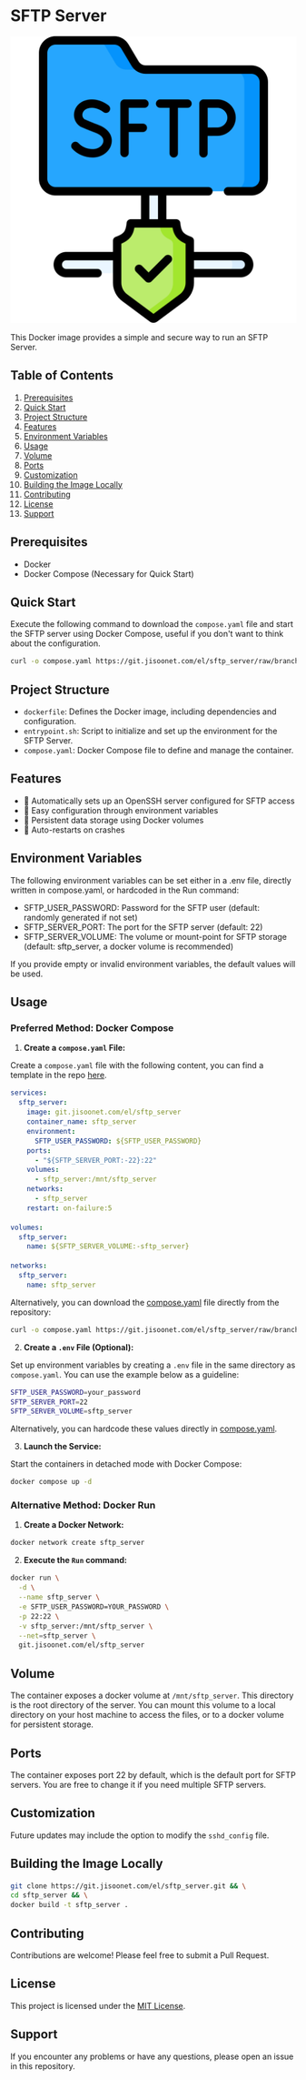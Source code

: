 # SFTP Server

![SFTP Server Logo](sftp_server.png)

This Docker image provides a simple and secure way to run an SFTP Server.

## Table of Contents

1. [Prerequisites](#prerequisites)
2. [Quick Start](#quick-start)
3. [Project Structure](#project-structure)
4. [Features](#features)
5. [Environment Variables](#environment-variables)
6. [Usage](#usage)
7. [Volume](#volume)
8. [Ports](#ports)
9. [Customization](#customization)
10. [Building the Image Locally](#building-the-image-locally)
11. [Contributing](#contributing)
12. [License](#license)
13. [Support](#support)

## Prerequisites

- Docker
- Docker Compose (Necessary for Quick Start)

## Quick Start

Execute the following command to download the `compose.yaml` file and start the SFTP server using Docker Compose, useful if you don't want to think about the configuration.

```bash
curl -o compose.yaml https://git.jisoonet.com/el/sftp_server/raw/branch/main/compose.yaml && docker compose up -d
```

## Project Structure

- `dockerfile`: Defines the Docker image, including dependencies and configuration.
- `entrypoint.sh`: Script to initialize and set up the environment for the SFTP Server.
- `compose.yaml`: Docker Compose file to define and manage the container.

## Features

- 🚀 Automatically sets up an OpenSSH server configured for SFTP access
- 🔧 Easy configuration through environment variables
- 💾 Persistent data storage using Docker volumes
- 🔄 Auto-restarts on crashes

## Environment Variables

The following environment variables can be set either in a .env file, directly written in compose.yaml, or hardcoded in the Run command:

- SFTP_USER_PASSWORD: Password for the SFTP user (default: randomly generated if not set)
- SFTP_SERVER_PORT: The port for the SFTP server (default: 22)
- SFTP_SERVER_VOLUME: The volume or mount-point for SFTP storage (default: sftp_server, a docker volume is recommended)

If you provide empty or invalid environment variables, the default values will be used.

## Usage

### Preferred Method: Docker Compose

1. **Create a `compose.yaml` File:**

Create a `compose.yaml` file with the following content, you can find a template in the repo [here](compose.yaml).

```yaml
services:
  sftp_server:
    image: git.jisoonet.com/el/sftp_server
    container_name: sftp_server
    environment:
      SFTP_USER_PASSWORD: ${SFTP_USER_PASSWORD}
    ports:
      - "${SFTP_SERVER_PORT:-22}:22"
    volumes:
      - sftp_server:/mnt/sftp_server
    networks:
      - sftp_server
    restart: on-failure:5

volumes:
  sftp_server:
    name: ${SFTP_SERVER_VOLUME:-sftp_server}

networks:
  sftp_server:
    name: sftp_server
```

Alternatively, you can download the [compose.yaml](compose.yaml) file directly from the repository:

```bash
curl -o compose.yaml https://git.jisoonet.com/el/sftp_server/raw/branch/main/compose.yaml
```

2. **Create a `.env` File (Optional):**

Set up environment variables by creating a `.env` file in the same directory as `compose.yaml`. You can use the example below as a guideline:

```bash
SFTP_USER_PASSWORD=your_password
SFTP_SERVER_PORT=22
SFTP_SERVER_VOLUME=sftp_server
```

Alternatively, you can hardcode these values directly in [compose.yaml](compose.yaml).

3. **Launch the Service:**

Start the containers in detached mode with Docker Compose:

```bash
docker compose up -d
```

### Alternative Method: Docker Run

1. **Create a Docker Network:**

```bash
docker network create sftp_server
```

2. **Execute the `Run` command:**

```bash
docker run \
  -d \
  --name sftp_server \
  -e SFTP_USER_PASSWORD=YOUR_PASSWORD \
  -p 22:22 \
  -v sftp_server:/mnt/sftp_server \
  --net=sftp_server \
  git.jisoonet.com/el/sftp_server
```

## Volume

The container exposes a docker volume at `/mnt/sftp_server`. This directory is the root directory of the server. You can mount this volume to a local directory on your host machine to access the files, or to a docker volume for persistent storage.

## Ports

The container exposes port 22 by default, which is the default port for SFTP servers. You are free to change it if you need multiple SFTP servers.

## Customization

Future updates may include the option to modify the `sshd_config` file.

## Building the Image Locally

```bash
git clone https://git.jisoonet.com/el/sftp_server.git && \
cd sftp_server && \
docker build -t sftp_server .
```

## Contributing

Contributions are welcome! Please feel free to submit a Pull Request.

## License

This project is licensed under the [MIT License](LICENSE).

## Support

If you encounter any problems or have any questions, please open an issue in this repository.
